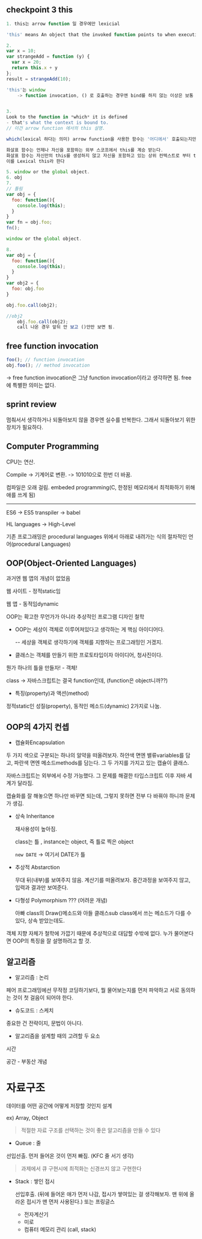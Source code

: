 ## checkpoint 3 this

```javascript
1. this는 arrow function 일 경우에만 lexicial

'this' means An object that the invoked function points to when executing.

2. 
var x = 10;
var strangeAdd = function (y) {
  var x = 20;
  return this.x + y
};
result = strangeAdd(10);

'this'는 window 
    -> function invocation, () 로 호출하는 경우엔 bind를 하지 않는 이상은 보통 window


3. 
Look to the function in *which* it is defined
- that's what the context is bound to.
// 이건 arrow function 에서의 this 설명. 

which(lexical 하다는 의미) arrow function을 사용한 함수는 '어디에서' 호출되는지만 고려해도 되기 때문. 

화살표 함수는 언제나 자신을 포함하는 외부 스코프에서 this를 계승 받는다. 
화살표 함수는 자신만의 this를 생성하지 않고 자신을 포함하고 있는 상위 컨텍스트로 부터 this를 계승 받는다. 
이를 Lexical this라 한다

5. window or the global object.
6. obj
7. 
// 틀림
var obj = {
  foo: function(){
    console.log(this);
  }
}
var fn = obj.foo;
fn();

window or the global object.

8. 
var obj = {
  foo: function(){
    console.log(this);
  }
}
var obj2 = {
  foo: obj.foo
}

obj.foo.call(obj2);

//obj2
    obj.foo.call(obj2);
    call 나온 경우 앞뒤 안 보고 ()안만 보면 됨.

```

## free function invocation

```javascript
foo(); // function invocation
obj.foo(); // method invocation
```

-> free function invocation은 그냥 function invocation이라고 생각하면 됨. free에 특별한 의미는 없다.

## sprint review

멈춰서서 생각하거나 되돌아보지 않을 경우엔 실수를 반복한다. 그래서 되돌아보기 위한 장치가 필요하다. 



## Computer Programming

CPU는 연산.

Compile -> 기계어로 변환. -> 101010으로 한번 더 바꿈.

컴파일은 오래 걸림. embeded programming(C, 한정된 메모리에서 최적화하기 위해 애를 쓰게 됨)

------

ES6 -> ES5 transpiler -> babel

HL languages -> High-Level

기존 프로그래밍은 procedural languages 위에서 아래로 내려가는 식의 절차적인 언어(procedural Languages)



## OOP(Object-Oriented Languages) 

과거엔 웹 앱의 개념이 없었음

웹 사이트 - 정적static임

웹 앱 - 동적임dynamic



OOP는 확고한 무언가가 아니라 추상적인 프로그램 디자인 철학 

- OOP는 세상이 객체로 이루어져있다고 생각하는 게 핵심 아이디어다.

  -- 세상을 객체로 생각하기에 객체를 지향하는 프로그래밍인 거겠지.

- 클래스는 객체를 만들기 위한 프로토타입이자 아이디어, 청사진이다. 

뭔가 하나의 틀을 만들자! - 객체!

class -> 자바스크립트는 결국 function인데, (function은 object니까??)

- 특징(property)과 액션(method)

정적static인 성질(property), 동적인 메소드(dynamic) 2가지로 나눔.

## OOP의 4가지 컨셉

- 캡슐화Encapsulation

두 가지 색으로 구분되는 하나의 알약을 떠올려보자. 하얀색 면엔 밸류variables를 담고, 파란색 면엔 메소드methods를 담는다. 그 두 가지를 가지고 있는 캡슐이 클래스. 

자바스크립트는 외부에서 수정 가능했다. 그 문제를 해결한 타입스크립트 이후 자바 세계가 달라짐. 

캡슐화를 잘 해놓으면 하나만 바꾸면 되는데, 그렇지 못하면 전부 다 바꿔야 하니까 문제가 생김. 

- 상속 Inheritance

  재사용성이 높아짐.

  class는 틀 , instance는 object, 즉 틀로 찍은 object

  ```new DATE``` -> 여기서 DATE가 틀

- 추상적 Abstarction

  무대 뒤(내부)를 보여주지 않음. 계산기를 떠올려보자. 중간과정을 보여주지 않고, 입력과 결과만 보여준다.

- 다형성 Polymorphism ??? (어려운 개념)

  아빠 class의 Draw()메소드와 아들 클래스sub class에서 쓰는 메소드가 다를 수 있다, 상속 받았는데도. 


객체 지향 자체가 철학에 가깝기 때문에 추상적으로 대답할 수밖에 없다. 누가 물어본다면 OOP의 특징을 잘 설명하려고 할 것.

## 알고리즘

- 알고리즘 : 논리

페어 프로그래밍에선 무작정 코딩하기보다, 뭘 물어보는지를 먼저 파악하고 서로 동의하는 것이 첫 걸음이 되어야 한다. 

- 슈도코드 : 스케치

중요한 건 전략이지, 문법이 아니다. 

- 알고리즘을 설계할 때의 고려할 두 요소

시간

공간 - 부동산 개념



# 자료구조

데이터를 어떤 공간에 어떻게 저장할 것인지 설계

ex) Array, Object

> 적절한 자료 구조를 선택하는 것이 좋은 알고리즘을 만들 수 있다

- Queue : 줄

선입선출. 먼저 들어온 것이 먼저 빠짐. (KFC 줄 서기 생각)

>  과제에서 큐 구현시에 최적화는 신경쓰지 않고 구현한다

- Stack : 쌓인 접시

  선입후출. (뒤에 들어온 애가 먼저 나감, 접시가 쌓여있는 걸 생각해보자. 맨 위에 올라온 접시가 맨 먼저 사용된다.) 또는 프링글스

  - 전자계산기
  - 미로
  - 컴퓨터 메모리 관리 (call, stack)